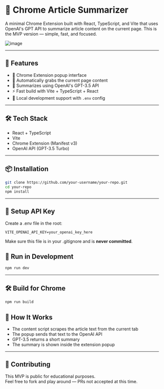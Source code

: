 # 🧠 Chrome Article Summarizer

A minimal Chrome Extension built with React, TypeScript, and Vite that uses OpenAI's GPT API to summarize article content on the current page. This is the MVP version — simple, fast, and focused.

![image](https://github.com/user-attachments/assets/25dc25aa-b066-4589-8f31-98e1222f28f4)

---

## 🚀 Features

- 🧩 Chrome Extension popup interface
- 🔗 Automatically grabs the current page content
- 🤖 Summarizes using OpenAI's GPT-3.5 API
- ⚡️ Fast build with Vite + TypeScript + React
- 🧪 Local development support with `.env` config

---

## 🛠 Tech Stack

- React + TypeScript
- Vite
- Chrome Extension (Manifest v3)
- OpenAI API (GPT-3.5 Turbo)

---

## 📦 Installation

```bash
git clone https://github.com/your-username/your-repo.git
cd your-repo
npm install
```

---

## 🔐 Setup API Key

Create a .env file in the root:

```env
VITE_OPENAI_API_KEY=your_openai_key_here
```
Make sure this file is in your .gitignore and is **never committed**.

## 🧪 Run in Development

```bash
npm run dev
```

---

## 🛠 Build for Chrome

```bash
npm run build
```

## 🧠 How It Works

- The content script scrapes the article text from the current tab
- The popup sends that text to the OpenAI API
- GPT-3.5 returns a short summary
- The summary is shown inside the extension popup

---

## 🤝 Contributing

This MVP is public for educational purposes. <br />
Feel free to fork and play around — PRs not accepted at this time.
